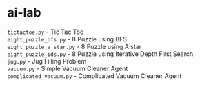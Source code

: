 # ai-lab

`tictactoe.py` - Tic Tac Toe<br>
`eight_puzzle_bfs.py` - 8 Puzzle using BFS<br>
`eight_puzzle_a_star.py` - 8 Puzzle using A star<br>
`eight_puzzle_ids.py` - 8 Puzzle using Iterative Depth First Search<br>
`jug.py` - Jug Filling Problem<br>
`vacuum.py` - Simple Vacuum Cleaner Agent<br>
`complicated_vacuum.py` - Complicated Vacuum Cleaner Agent<br>
